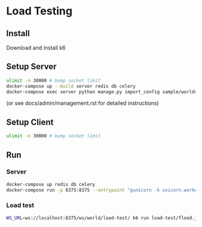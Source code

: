 # Load Testing

## Install
Download and install k6

## Setup Server

```sh
ulimit -n 30000 # bump socket limit
docker-compose up --build server redis db celery
docker-compose exec server python manage.py import_config sample/worlds/load-test.json
```
(or see docs/admin/management.rst for detailed instructions)

## Setup Client

```sh
ulimit -n 30000 # bump socket limit
```

## Run

### Server

```sh
docker-compose up redis db celery
docker-compose run -p 8375:8375 --entrypoint "gunicorn -k uvicorn.workers.UvicornWorker --bind 0.0.0.0:8375 --max-requests 1200 --max-requests-jitter 200 -w 32 venueless.asgi:application" server
```

### Load test

```sh
WS_URL=ws://localhost:8375/ws/world/load-test/ k6 run load-test/flood.js
```
